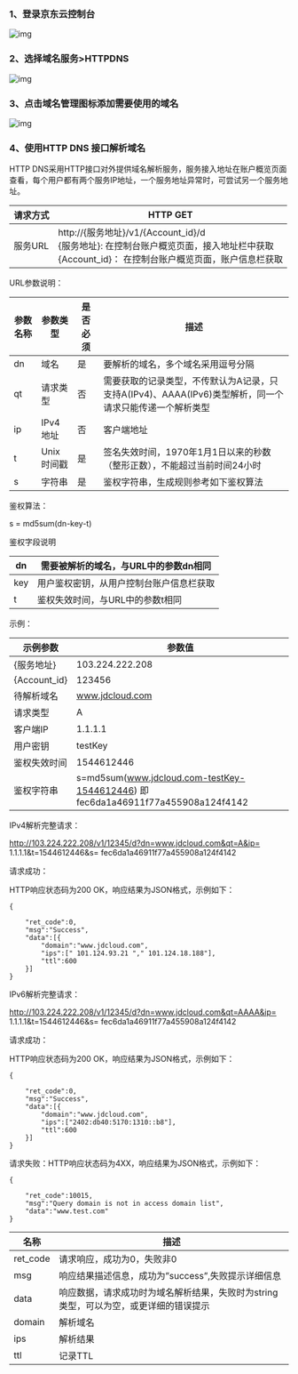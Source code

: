 ### 1、登录京东云控制台
![img](https://github.com/jdcloudcom/cn/blob/edit/image/HTTPDNS/%E7%99%BB%E5%BD%95%E6%8E%A7%E5%88%B6%E5%8F%B0.png)

### 2、选择域名服务>HTTPDNS
![img](https://github.com/jdcloudcom/cn/blob/edit/image/HTTPDNS/HTTP%20DNS%E9%A1%B5%E9%9D%A2.png)
### 3、点击域名管理图标添加需要使用的域名

![img](https://github.com/jdcloudcom/cn/blob/edit/image/HTTPDNS/%E6%B7%BB%E5%8A%A0%E5%9F%9F%E5%90%8D.png)                   

### 4、使用HTTP DNS 接口解析域名

HTTP DNS采用HTTP接口对外提供域名解析服务，服务接入地址在账户概览页面查看，每个用户都有两个服务IP地址，一个服务地址异常时，可尝试另一个服务地址。

| 请求方式 | HTTP GET |
| -------- | ---------------------------------------------------------------------------------------------------------- |
| 服务URL  | http://{服务地址}/v1/{Account_id}/d <br> {服务地址}: 在控制台账户概览页面，接入地址栏中获取 <br> {Account_id}： 在控制台账户概览页面，账户信息栏获取 |

URL参数说明：

| 参数名称 | 参数类型   | 是否必须 | 描述                                                                     |
| -------- | ---------- | -------- | ------------------------------------------------------------------------ |
| dn       | 域名       | 是       | 要解析的域名，多个域名采用逗号分隔                                       |
| qt       | 请求类型   | 否       | 需要获取的记录类型，不传默认为A记录，只支持A(IPv4)、AAAA(IPv6)类型解析，同一个请求只能传递一个解析类型   |
| ip       | IPv4地址   | 否       | 客户端地址                                                               |
| t        | Unix时间戳 | 是       | 签名失效时间，1970年1月1日以来的秒数（整形正数），不能超过当前时间24小时 |
| s        | 字符串     | 是       | 鉴权字符串，生成规则参考如下鉴权算法                                     |


鉴权算法：

s = md5sum(dn-key-t)

鉴权字段说明

| dn  | 需要被解析的域名，与URL中的参数dn相同    |
| --- | ---------------------------------------- |
| key | 用户鉴权密钥，从用户控制台账户信息栏获取 |
| t   | 鉴权失效时间，与URL中的参数t相同         |
 

示例：

| 示例参数      | 参数值                                                                         |
| ------------ | -----------------------------------------------------------------------------|
| {服务地址}    | 103.224.222.208                                                               |
| {Account_id} | 123456                                                                         |
| 待解析域名    | www.jdcloud.com                                                                  |
| 请求类型      | A                                                                                |
| 客户端IP     | 1.1.1.1                                                                          |
| 用户密钥      | testKey                                                                          |
| 鉴权失效时间  | 1544612446                                                                        |
| 鉴权字符串    | s=md5sum(www.jdcloud.com-testKey-1544612446)   即fec6da1a46911f77a455908a124f4142 |

IPv4解析完整请求：

http://103.224.222.208/v1/12345/d?dn=www.jdcloud.com&qt=A&ip= 1.1.1.1&t=1544612446&s= fec6da1a46911f77a455908a124f4142
 
请求成功：

HTTP响应状态码为200 OK，响应结果为JSON格式，示例如下：
```
{

    "ret_code":0,
    "msg":"Success",
    "data":[{
        "domain":"www.jdcloud.com",
        "ips":[" 101.124.93.21 "," 101.124.18.188"],
        "ttl":600
    }]
}
```

IPv6解析完整请求：

http://103.224.222.208/v1/12345/d?dn=www.jdcloud.com&qt=AAAA&ip= 1.1.1.1&t=1544612446&s= fec6da1a46911f77a455908a124f4142
 
请求成功：

HTTP响应状态码为200 OK，响应结果为JSON格式，示例如下：
```
{

    "ret_code":0,
    "msg":"Success",
    "data":[{
        "domain":"www.jdcloud.com",
        "ips":["2402:db40:5170:1310::b8"],
        "ttl":600
    }]
}
```
请求失败：HTTP响应状态码为4XX，响应结果为JSON格式，示例如下：
```
{
    
    "ret_code":10015,
    "msg":"Query domain is not in access domain list",
    "data":"www.test.com"
}
```
| 名称     | 描述                                                                                 |
| -------- | ------------------------------------------------------------------------------------ |
| ret_code | 请求响应，成功为0，失败非0                                                           |
| msg      | 响应结果描述信息，成功为”success”,失败提示详细信息                                   |
| data     | 响应数据，请求成功时为域名解析结果，失败时为string类型，可以为空，或更详细的错误提示 |
| domain   | 解析域名                                                                             |
| ips      | 解析结果                                                                             |
| ttl      | 记录TTL                                                                              |

